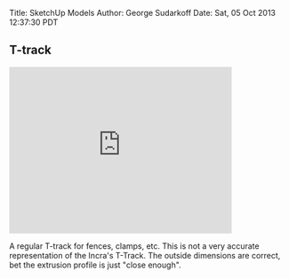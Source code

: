 Title: SketchUp Models
Author: George Sudarkoff
Date: Sat, 05 Oct 2013 12:37:30 PDT

## T-track

<iframe src="http://sketchup.google.com/3dwarehouse/mini?mid=4cc4bc6ceb43f7225291a9c43f2c670c&etyp=im&width=400&height=300" frameborder="0" scrolling="no" marginheight="0" marginwidth="0" width="400" height="300"></iframe>

A regular T-track for fences, clamps, etc. This is not a very accurate representation of the Incra's T-Track. The outside dimensions are correct, bet the extrusion profile is just "close enough".


